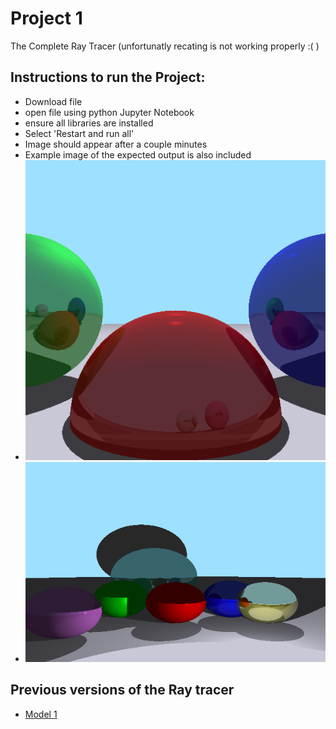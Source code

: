 # Project 1
The Complete Ray Tracer (unfortunatly recating is not working properly :( )
## Instructions to run the Project:
- Download file
- open file using python Jupyter Notebook
- ensure all libraries are installed
- Select 'Restart and run all'
- Image should appear after a couple minutes
- Example image of the expected output is also included
- ![Example 4](https://github.com/WillCodeStuff/Computer-Graphics/blob/a34cf9b60874a24f31e4932261de1886d02d6005/Project%201/Project%20Example%201.PNG)
- ![Example 5](https://github.com/WillCodeStuff/Computer-Graphics/blob/5b57ca154b8120e5f13bcf29ab2f7c486e489334/Project%201/Project%20Example%202.PNG)
## Previous versions of the Ray tracer
- [Model 1](https://github.com/WillCodeStuff/Computer-Graphics/blob/06b2b494939fe4cd656afe516a54d7f48c424491/Ray%20Tracing/Assignment%201/README.md)
